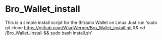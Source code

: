 # Bro_Wallet_install
This is a simple install script for the Bitradio Wallet on Linux
Just run  'sudo git clone https://github.com/WlanWerner/Bro_Wallet_install.git && cd /Bro_Wallet_Install && sudo bash install.sh'
